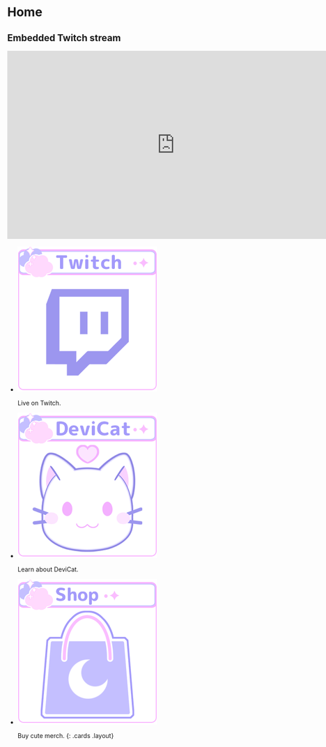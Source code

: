 # Home

<section class="jumbotron">
<h2 class="screenreader">Embedded Twitch stream</h2>
<iframe title="Watch DeviCat live!" src="https://player.twitch.tv?channel=devicat&parent=devicat.art" allowfullscreen="" style="border: 0" allow="autoplay; fullscreen" width="768" height="432"></iframe>
</section>

* [![](img/devicattwitch.png)](https://twitch.tv/devicat)

  Live on Twitch.

* [![DeviCat](img/AboutDeviCat.png)](devicat)

  Learn about DeviCat.

* [![Shop](img/devicatshop.png)](https://devicat-shop.fourthwall.com/en-cad)

  Buy cute merch.
{: .cards .layout}
